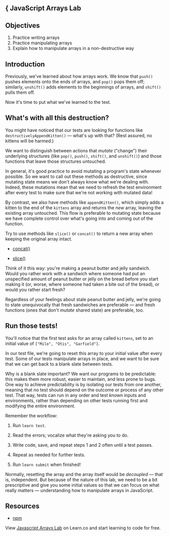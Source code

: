  {
 JavaScript Arrays Lab
---

## Objectives

1. Practice writing arrays
2. Practice manipulating arrays
3. Explain how to manipulate arrays in a non-destructive way

## Introduction

Previously, we've learned about how arrays work. We know that `push()` pushes
elements onto the ends of arrays, and `pop()` pops them off; similarly,
`unshift()` adds elements to the beginnings of arrays, and `shift()` pulls them
off.

Now it's time to put what we've learned to the test.

## What's with all this destruction?

You might have noticed that our tests are looking for functions like
`destructivelyAppendKitten()` — what's up with that? (Rest assured, no kittens
will be harmed.)

We want to distinguish between actions that _mutate_ ("change") their underlying
structures (like `pop()`, `push()`, `shift()`, and `unshift()`) and those
functions that leave those structures untouched.

In general, it's good practice to avoid mutating a program's state whenever
possible. So we want to call out these methods as destructive, since mutating
state means we don't always know what we're dealing with. Indeed, these
mutations mean that we need to refresh the test environment after every test to
make sure that we're not working with mutated data!


By contrast, we also have methods like `appendKitten()`, which simply adds a
kitten to the end of the `kittens` array and returns the _new_ array, leaving
the existing array untouched. This flow is preferable to mutating state because
we have complete control over what's going into and coming out of the function.

Try to use methods like `slice()` or `concat()` to return a new
array when keeping the original array intact. 

* [concat()][concat]

* [slice()][slice]

Think of it this way: you're making a peanut butter and jelly sandwich. Would
you rather work with a sandwich where someone had put an unspecified amount of
peanut butter or jelly on the bread before you start making it (or, worse, where
someone had taken a bite out of the bread), or would you rather start fresh?

Regardless of your feelings about stale peanut butter and jelly, we're going to
state unequivocally that fresh sandwiches are preferable — and fresh functions
(ones that don't _mutate_ shared state) are preferable, too.

## Run those tests!

You'll notice that the first test asks for an array called `kittens`, set to an
initial value of `["Milo", "Otis", "Garfield"]`.

In our test file, we're going to reset this array to your initial value after
every test. Some of our tests manipulate arrays in place, and we want to be sure
that we can get back to a blank slate between tests.

Why is a blank slate important? We want our programs to be predictable: this
makes them more robust, easier to maintain, and less prone to bugs. One way to
achieve predictability is by isolating our tests from one another, meaning that
no test should depend on the outcome or process of any other test. That way,
tests can run in any order and test _known_ inputs and environments, rather than
depending on other tests running first and modifying the entire environment.

Remember the workflow:

1. Run `learn test`.

2. Read the errors; vocalize what they're asking you to do.

3. Write code, save, and repeat steps 1 and 2 often until a test passes.

4. Repeat as needed for further tests.

5. Run `learn submit` when finished!

Normally, resetting the array and the array itself would be _decoupled_ — that
is, independent. But because of the nature of this lab, we need to be a bit
prescriptive and give you some initial values so that we can focus on what
really matters — understanding how to manipulate arrays in JavaScript.

## Resources

- [npm](https://npmjs.org)

[concat]: https://developer.mozilla.org/en-US/docs/Web/JavaScript/Reference/Global_Objects/Array/concat?v=control
[slice]: https://developer.mozilla.org/en-US/docs/Web/JavaScript/Reference/Global_Objects/Array/slice?v=control

<p class='util--hide'>View <a href='https://learn.co/lessons/javascript-arrays-lab'>Javascript Arrays Lab</a> on Learn.co and start learning to code for free.</p>

